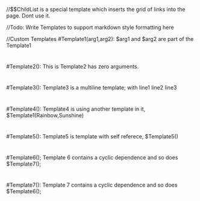 //$$ChildList is a special template which inserts the grid of links into the page. Dont use it.

//Todo: Write Templates to support markdown style formatting here

//Custom Templates
#Template1(arg1,arg2):
$arg1 and $arg2 are part of the Template1
#

#Template2():
This is Template2 has zero arguments.
#

#Template3():
Template3 is a multiline template;
with line1
line2
line3
#

#Template4():
Template4 is using another template in it, $Template1(Rainbow,Sunshine)
#

#Template5():
Template5 is template with self referece, $Template5() 
#

#Template6();
Template 6 contains a cyclic dependence and so does $Template7();
#

#Template7():
Template 7 contains a cyclic dependence and so does $Template6();
#
